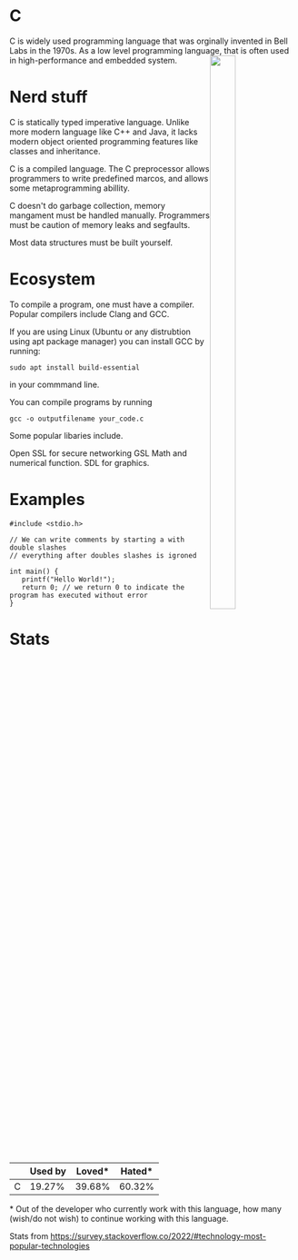 # C

C is widely used programming language that was orginally invented in Bell Labs in the 1970s. 
As a low level programming language, that is often used in high-performance and embedded system.
<img style="float: right; width:30%; height:50%; object-fit:contain;" src="https://upload.wikimedia.org/wikipedia/commons/thumb/3/35/The_C_Programming_Language_logo.svg/800px-The_C_Programming_Language_logo.svg.png">

# Nerd stuff
C is statically typed imperative language. Unlike more modern language like C++ and Java, it lacks modern object oriented programming features like classes and inheritance. 

C is a compiled language. 
The C preprocessor allows programmers to write predefined marcos, and allows some metaprogramming abillity.

C doesn't do garbage collection, memory mangament must be handled manually. Programmers must be caution of memory leaks and segfaults.

Most data structures must be built yourself.

# Ecosystem

To compile a program, one must have a compiler. Popular compilers include Clang and GCC.

If you are using Linux (Ubuntu or any distrubtion using apt package manager) you can install GCC by running:
```
sudo apt install build-essential
```
in your commmand line.

You can compile programs by running
```
gcc -o outputfilename your_code.c
```

Some popular libaries include.

Open SSL for secure networking
GSL Math and numerical function.
SDL for graphics.

# Examples
```
#include <stdio.h>

// We can write comments by starting a with double slashes
// everything after doubles slashes is igroned

int main() {
   printf("Hello World!");
   return 0; // we return 0 to indicate the program has executed without error
}
```

# Stats

|           | Used by | Loved*| Hated*|
|-----------| ------- |--     | --    |
| C      | 19.27%    | 39.68% | 60.32% |

\* Out of the developer who currently work with this language, how many (wish/do not wish) to continue working with this language. 

Stats from https://survey.stackoverflow.co/2022/#technology-most-popular-technologies